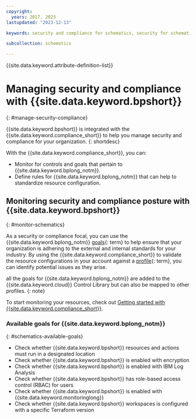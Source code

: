 ```yaml
---
copyright:
  years: 2017, 2023
lastupdated: "2023-12-13"

keywords: security and compliance for schematics, security for schematics, compliance for schematics,

subcollection: schematics

---
```


{{site.data.keyword.attribute-definition-list}}


# Managing security and compliance with {{site.data.keyword.bpshort}}
{: #manage-security-compliance}

{{site.data.keyword.bpshort}} is integrated with the {{site.data.keyword.compliance_short}} to help you manage security and compliance for your organization.
{: shortdesc}

With the {{site.data.keyword.compliance_short}}, you can:

* Monitor for controls and goals that pertain to {{site.data.keyword.bplong_notm}}.
* Define rules for {{site.data.keyword.bplong_notm}} that can help to standardize resource configuration.


## Monitoring security and compliance posture with {{site.data.keyword.bpshort}}
{: #monitor-schematics}

As a security or compliance focal, you can use the {{site.data.keyword.bplong_notm}} [goals](#x2117978){: term} to help ensure that your organization is adhering to the external and internal standards for your industry. By using the {{site.data.keyword.compliance_short}} to validate the resource configurations in your account against a [profile](#x2034950){: term}, you can identify potential issues as they arise.

all the goals for {{site.data.keyword.bplong_notm}} are added to the {{site.data.keyword.cloud}} Control Library but can also be mapped to other profiles.
{: note}

To start monitoring your resources, check out [Getting started with {{site.data.keyword.compliance_short}}](/docs/security-compliance?topic=security-compliance-getting-started).

### Available goals for {{site.data.keyword.bplong_notm}}
{: #schematics-available-goals}

* Check whether {{site.data.keyword.bpshort}} resources and actions must run in a designated location
* Check whether {{site.data.keyword.bpshort}} is enabled with encryption
* Check whether {{site.data.keyword.bpshort}} is enabled with IBM Log Analysis
* Check whether {{site.data.keyword.bpshort}} has role-based access control (RBAC) for users
* Check whether {{site.data.keyword.bpshort}} is enabled with {{site.data.keyword.monitoringlong}}
* Check whether {{site.data.keyword.bpshort}} workspaces is configured with a specific Terraform version




